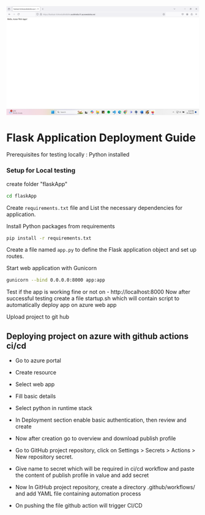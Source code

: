 
![alt text](https://github.com/Ashutosh-Ahirwar/flaskApp/blob/main/output.png?raw=true)
# Flask Application Deployment Guide

Prerequisites for testing locally : Python installed

### Setup for Local testing 

create folder "flaskApp"

```sh
cd flaskApp
```
Create `requirements.txt` file and List the necessary dependencies for application.

Install Python packages from requirements

```sh
pip install -r requirements.txt
```
Create a file named `app.py` to define the Flask application object and set up routes.

Start web application with Gunicorn
```sh
gunicorn --bind 0.0.0.0:8000 app:app
```
Test if the app is working fine or not on - http://localhost:8000
Now after successful testing 
create a file startup.sh which will contain script to automatically deploy app on azure web app

Upload project to git hub

## Deploying project on azure with github actions ci/cd

- Go to azure portal

- Create resource

- Select web app

- Fill basic details

- Select python in runtime stack

- In Deployment section enable basic authentication, then review and create

- Now after creation go to overview and download publish profile

- Go to GitHub project repository, click on Settings > Secrets > Actions > New repository secret.

- Give name to secret which will be required in ci/cd workflow and paste the content of publish profile in value and add secret

- Now In GitHub project repository, create a directory .github/workflows/ and add YAML file containing automation process

- On pushing the file github action will trigger CI/CD

